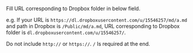 Fill URL corresponding to Dropbox folder in below field.

e.g. If your URL is
`https://dl.dropboxusercontent.com/u/15546257/md/a.md`
and path in Dropbox is `/Public/md/a.md`, URL corresponding to Dropbox
folder is `dl.dropboxusercontent.com/u/15546257/`.

Do not include `http://` or `https://`. `/` Is required at the end.
